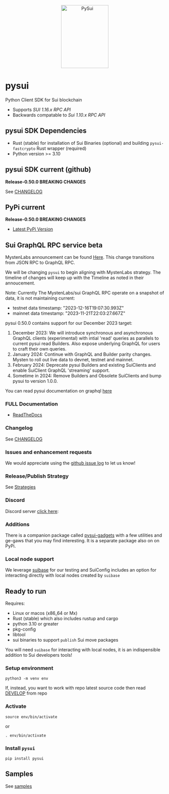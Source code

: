 <p align="center">
  <img width="150" height="200" src="https://raw.githubusercontent.com/FrankC01/pysui/main/images//pysui_logo_color.png" alt='PySui'>
</p>

# pysui

Python Client SDK for Sui blockchain

- Supports _SUI 1.16.x RPC API_
- Backwards compatable to _Sui 1.10.x RPC API_

## pysui SDK Dependencies

- Rust (stable) for installation of Sui Binaries (optional) and building `pysui-fastcrypto` Rust wrapper (required)
- Python version >= 3.10

## pysui SDK current (github)

**Release-0.50.0 BREAKING CHANGES**

See [CHANGELOG](https://github.com/FrankC01/pysui/blob/main/CHANGELOG.md)

## PyPi current

**Release-0.50.0 BREAKING CHANGES**

- [Latest PyPi Version](https://pypi.org/project/pysui/)

## Sui GraphQL RPC service beta

MystenLabs announcement can be found [Here](https://github.com/mystenLabs/sui/issues/13700). This change transitions
from JSON RPC to GraphQL RPC.

We will be changing `pysui` to begin aligning with MystenLabs strategy. The timeline of changes will keep up with the Timeline as noted in their annoucement.

Note: Currently The MystenLabs/sui GraphQL RPC operate on a snapshot of data, it is not maintaining current:
  - testnet data timestamp: "2023-12-16T19:07:30.993Z"
  - mainnet data timestamp: "2023-11-21T22:03:27.667Z"

pysui 0.50.0 contains support for our December 2023 target:

1. December 2023: We will introduce synchronous and asynchronous GraphQL clients (experimental) with intial 'read' queries as
parallels to current pysui read Builders. Also expose underlying GraphQL for users to craft their own queries.
2. January 2024: Continue with GraphQL and Builder parity changes. Mysten to roll out live data to devnet, testnet and mainnet.
3. February 2024: Deprecate pysui Builders and existing SuiClients and enable SuiClient GraphQL 'streaming' support.
4. Sometime in 2024: Remove Builders and Obsolete SuiClients and bump pysui to version 1.0.0.

You can read pysui documentation on graphql [here](https://pysui.readthedocs.io/en/latest/graphql.html)

### FULL Documentation

- [ReadTheDocs](https://pysui.readthedocs.io/en/latest/index.html)

### Changelog

See [CHANGELOG](https://github.com/FrankC01/pysui/blob/main/CHANGELOG.md)

### Issues and enhancement requests

We would appreciate using the [github issue log](https://github.com/FrankC01/pysui/issues) to let us know!

### Release/Publish Strategy

See [Strategies](https://github.com/FrankC01/pysui/blob/main/OP_STRATEGIES.md)

### Discord

Discord server [click here](https://discord.gg/uCGYfY4Ph4):

### Additions

There is a companion package called [pysui-gadgets](https://github.com/FrankC01/pysui_gadgets) with a few utilities and ge-gaws that you may find interesting. It is a separate package also on on PyPi.

### Local node support

We leverage [suibase](https://github.com/ChainMovers/suibase) for our testing and SuiConfig includes an option for interacting directly with local nodes created by `suibase`

## Ready to run

Requires:

- Linux or macos (x86_64 or Mx)
- Rust (stable) which also includes rustup and cargo
- python 3.10 or greater
- pkg-config
- libtool
- sui binaries to support `publish` Sui move packages

You will need `suibase` for interacting with local nodes, it is an indispensible addition to Sui developers tools!

### Setup environment

`python3 -m venv env`

If, instead, you want to work with repo latest source code then read [DEVELOP](https://github.com/FrankC01/pysui/blob/main/DEVELOP.md) from repo

### Activate

`source env/bin/activate`

or

`. env/bin/activate`

### Install `pysui`

`pip install pysui`

## Samples

See [samples](https://github.com/FrankC01/pysui/blob/main/samples/README.md)
